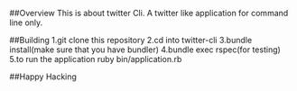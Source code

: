 ##Overview
This is about twitter Cli. A twitter like application for command line only.

##Building
1.git clone this repository
2.cd into twitter-cli
3.bundle install(make sure that you have bundler)
4.bundle exec rspec(for testing)
5.to run the application ruby bin/application.rb

##Happy Hacking
